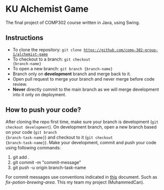 # KU Alchemist Game
The final project of COMP302 course written in Java, using Swing.

## Instructions
- To clone the repository: <code>git clone https://github.com/comp-302-group-1/alchemist-game</code>
- To checkout to a branch: <code>git checkout {branch-name}</code>
- To open a new branch: <code>git branch {branch-name}</code>
- Branch only on **development** branch and merge back to it.
- Open pull request to merge your branch and never merge before code review.
- **Never** directly commit to the main branch as we will merge development into it only on deployment.

## How to push your code?
After cloning the repo first time, make sure your branch is development (<code>git checkout development</code>). On development branch, open a new branch based on your code (<code>git branch {branch-task-name}</code>) and checkout to it (<code>git checkout {branch-task-name}</code>). Make your development, commit and push your code using following commands:
1. git add .
2. git commit -m "commit-message"
3. git push -u origin branch-task-name

For commit messages use conventions indicated in [this](https://gist.github.com/qoomon/5dfcdf8eec66a051ecd85625518cfd13) document. Such as _fix-potion-brewing-area_.  This my team my project (MuhammedCan).
